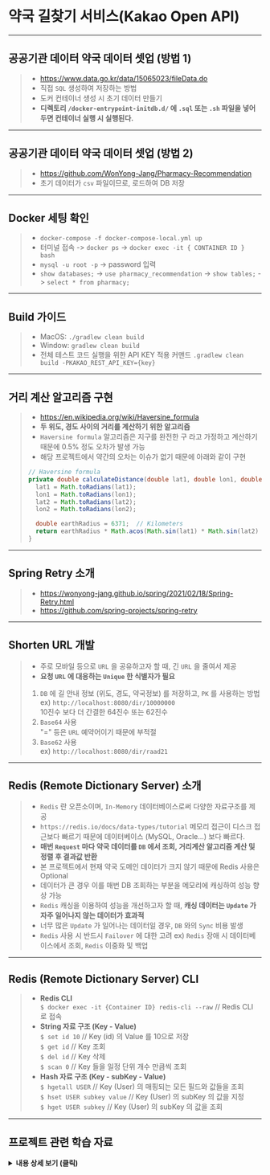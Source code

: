 # 약국 길찾기 서비스(Kakao Open API)
<hr>

## 공공기관 데이터 약국 데이터 셋업 (방법 1)
> - https://www.data.go.kr/data/15065023/fileData.do
> - 직접 `SQL` 생성하여 저장하는 방법
> - 도커 컨테이너 생성 시 초기 데이터 만들기
> - <b>디렉토리 `/docker-entrypoint-initdb.d/` 에 `.sql` 또는 `.sh` 파일을 넣어두면 컨테이너 실행 시 실행된다.</b>
<hr>

## 공공기관 데이터 약국 데이터 셋업 (방법 2)
> - https://github.com/WonYong-Jang/Pharmacy-Recommendation
> - 초기 데이터가 `csv` 파일이므로, 로드하여 DB 저장
<hr>

## Docker 세팅 확인
> - `docker-compose -f docker-compose-local.yml up`
> - 터미널 접속 -> `docker ps` -> `docker exec -it { CONTAINER ID } bash`
> - `mysql -u root -p` -> password 입력
> - `show databases;` -> `use pharmacy_recommendation` -> `show tables;` -> `select * from pharmacy;`
<hr>

## Build 가이드
> - MacOS: `./gradlew clean build`
> - Window: `gradlew clean build`
> - 전체 테스트 코드 실행을 위한 API KEY 적용 커맨드
> `.gradlew clean build -PKAKAO_REST_API_KEY={key}`
<hr>

## 거리 계산 알고리즘 구현
> - https://en.wikipedia.org/wiki/Haversine_formula
> - <b>두 위도, 경도 사이의 거리를 계산하기 위한 알고리즘</b>
> - `Haversine formula` 알고리즘은 지구를 완전한 구 라고 가정하고 계산하기 때문에 0.5% 정도 오차가 발생 가능
> - 해당 프로젝트에서 약간의 오차는 이슈가 없기 때문에 아래와 같이 구현
> ```java
> // Haversine formula
> private double calculateDistance(double lat1, double lon1, double lat2, double lon2) {
>   lat1 = Math.toRadians(lat1);
>   lon1 = Math.toRadians(lon1);
>   lat2 = Math.toRadians(lat2);
>   lon2 = Math.toRadians(lon2);
> 
>   double earthRadius = 6371;  // Kilometers
>   return earthRadius * Math.acos(Math.sin(lat1) * Math.sin(lat2) + Math.cos(lat1) * Math.cos(lat2) * Math.cos(lon1 - lon2));
> }
> ```
<hr>

## Spring Retry 소개
> - https://wonyong-jang.github.io/spring/2021/02/18/Spring-Retry.html
> - https://github.com/spring-projects/spring-retry
<hr>

## Shorten URL 개발
> - 주로 모바일 등으로 `URL` 을 공유하고자 할 때, 긴 `URL` 을 줄여서 제공
> - <b>요청 `URL` 에 대응하는 `Unique` 한 식별자가 필요</b>
> 1. `DB` 에 길 안내 정보 (위도, 경도, 약국정보) 를 저장하고, `PK` 를 사용하는 방법  
> ex) `http://localhost:8080/dir/10000000`  
> 10진수 보다 더 간결한 64진수 또는 62진수
> 2. `Base64` 사용  
> "=" 등은 `URL` 예약어이기 때문에 부적절  
> 3. `Base62` 사용  
> ex) `http://localhost:8080/dir/raad21`  
<hr>

## Redis (Remote Dictionary Server) 소개
> - `Redis` 란 오픈소이며, `In-Memory` 데이터베이스로써 다양한 자료구조를 제공
> - `https://redis.io/docs/data-types/tutorial`
> 메모리 접근이 디스크 접근보다 빠르기 때문에 데이터베이스 (MySQL, Oracle...) 보다 빠르다.
> - <b>매번 `Request` 마다 약국 데이터를 `DB` 에서 조회, 거리계산 알고리즘 계산 및 정렬 후 결과값 반환</b>
> - 본 프로젝트에서 현재 약국 도메인 데이터가 크지 않기 때문에 Redis 사용은 Optional
> - 데이터가 큰 경우 이를 매번 DB 조회하는 부분을 메모리에 캐싱하여 성능 향상 가능
> - `Redis` 캐싱을 이용하여 성능을 개선하고자 할 때, <b>캐싱 데이터는 `Update` 가 자주 일어나지 않는 데이터가 효과적</b>
> - 너무 많은 `Update` 가 일어나는 데이터일 경우, `DB` 와의 `Sync` 비용 발생
> - `Redis` 사용 시 반드시 `Failover` 에 대한 고려
> ex) `Redis` 장애 시 데이터베이스에서 조회, `Redis` 이중화 및 백업
<hr>

## Redis (Remote Dictionary Server) CLI
> - <b>Redis CLI</b>  
> `$ docker exec -it {Container ID} redis-cli --raw`  // Redis CLI 로 접속  
> - <b>String 자료 구조 (Key - Value)</b>  
> `$ set id 10`  // Key (id) 의 Value 를 10으로 저장  
> `$ get id`  // Key 조회  
> `$ del id`  // Key 삭제  
> `$ scan 0`  // Key 들을 일정 단위 개수 만큼씩 조회
> - <b>Hash 자료 구조 (Key - subKey - Value)</b>  
> `$ hgetall USER`  // Key (User) 의 매핑되는 모든 필드와 값들을 조회  
> `$ hset USER subkey value`  // Key (User) 의 subKey 의 값을 지정  
> `$ hget USER subkey`  // Key (User) 의 subKey 의 값을 조회  
<hr>

## 프로젝트 관련 학습 자료
<details>
<summary><b>내용 상세 보기 (클릭) </b></summary>
<div markdown="1">

### Spring Data JPA 란?
> - JPA 란 Java 어플리케이션에서 관계형 데이터베이스를 사용하는 방식을 정의한 인터페이스
> - Spring Data JPA 는 Spring 에서 제공하는 모듈 중 하나로, 개발자가 JPA 를 더 쉽고 편하게 사용할 수 있도록 도와준다.
> - <b>JPA 를 한 단계 추상화시킨 Repository 인터페이스 제공</b>
> - build.gradle 의존성 추가 및 인터페이스만 정의해주게 되면 JPA 의 CRUD 를 바로 사용 가능
> - <b>단, 영속성 컨텍스트 및 Dirty Checking 개념을 잘 이해하고 사용하지 않으면 데이터 손실 및 성능 이슈가 발생할 수 있다.</b>
<hr>

### Spring Data JPA 사용 시 주의사항
> - <b>`JPA` 의 모든 데이터 변경은 아래와 같이 트랜잭션 안에서 실행된다.</b>
> - <b>즉, 트랜잭션 밖에서 데이터 변경은 반영되지 않는다.</b>
> - `Spring Data JPA` 구현 코드를 살펴보면, 변경이 일어나는 코드는 `@Transactional` 이 이미 추가되어 있다.
> - 즉, 구현 코드를 정확히 이해하지 않고 사용시 문제가 발생할 수 있다.
<hr>

### 영속성 컨텍스트 (Persistence Context)
> - 영속성 컨텍스트는 엔티티를 저장하고 관리하는 저장소이며, 어플리케이션과 데이터베이스 사이에 entity 를 보관하는 가상의 데이터베이스 같은 역할
> - <b>`Spring Data JPA` 에서 제공하는 `save` 메서드 구현 코드를 보면 `em.persist` 를 통해 영속성 컨텍스트에 저장</b>
> - <b>이때, 엔티티는 영속상태</b>
> - 이미 영속상태인 경우 `merge` 를 통해 덮어쓴다.
<hr>

### 영속성 컨텍스트를 왜 사용할까?
> - Database 와 어플리케이션 사이의 중간 계층에 있으면서 여러가지 이점이 있다.
> - 영속성 컨텍스트 내에 1차 캐시
> - 영속성 컨텍스트 내에 쓰기 지연 SQL 저장소
> - 엔티티 수정 (`Dirty Checking`)
<hr>

### 영속성 컨텍스트 - 1차 캐시
> - 영속성 컨텍스트 내부에 1차 캐시를 가지고 있다.
> - persist 를 하는 순간 PK 값 (ID), 타입과 객체를 맵핑하여 1차 캐시에 가지고 있음
> - <b>한 트랜잭션 내에 1차 캐시에 이미있는 값을 조회하는 경우, DB 를 조회하지 않고 1차 캐시에 있는 내용을 그대로 가져온다.</b>
> - 단, 1차 캐시는 어플리케이션 전체 공유가 아닌 한 트랜잭션 내에서만 공유
> - 반면, 조회했을 때 1차 캐시에 없다면 DB 에서 가져와서 1차 캐시에 저장 후 반환
> ```Java
> // 엔티티를 생성한 상태 (비영속)
> Member member = new Member();
> member.setId("member1");
> member.setUsername("회원1");
> 
> // 엔티티를 영속
> em.persist();
> ```
<hr>

### 영속성 컨텍스트 - 쓰기 지연 SQL
> - `memberA` 를 `persist` 하는 순간, 1차 캐시에 넣고 쓰기를 지연 SQL 저장소에 쿼리를 만들어 쌓는다.
> - `memberB` 도 `persist` 하는 순간, 동일한 과정을 거치며, <b>`commit` 하는 순간 `flush` 가 되면서 DB 에 반영</b>
> - `flush` 란 영속성 컨텍스트의 변경 내용을 DB 에 반영하며, 1차 캐시를 지우지는 않는다.

### JPA Dirty Checking
> - 코드에서 엔티티의 값만 변경했을 뿐인데, 데이터베이스 업데이트 쿼리가 발생한다?
> - 이유는 `Dirty Checking` 덕분이며, `Dirty` 란 상태의 변화가 생긴 정도를 의미한다.
> - <b>즉, `Dirty Checking` 이란 엔티티 상태 변경 검사</b>
> - JPA 에서 트랜잭션이 끝나는 시점에 변화가 있는 모든 entity 객체를 데이터베이스에 자동으로 반여해 준다.
<hr>

### Dirty Checking 내부 구조
> - `JPA` 는 `commit` 하는 순간 내부적으로 `flush` 가 호출되고, 이 때 엔티티와 스냅샷을 비교
> - 1차 캐시에는 처음 들어온 상태인 엔티티 스냅샷을 넣어두고 commit 하는 순간 변경된 값이 있는지 비교하여 변경된 값이 있으면 `update`쿼리를 쓰기 지연 SQL에 넣어둔다.
<hr>

### JPA Dirty Checking 주의사항
> - 당연히 Dirty Checking 은 영속성 컨텍스트가 관리하는 entity 에만 적용된다.
> - <b>영속성 컨텍스트에 처음 저장된 순간 스냅샷을 저장해놓고, 트랜잭션이 끝나는 시점에 비교하여 변경된 부분을 쿼리로 새성하여 데이터베이스로 반영</b> 한다.
> - <b>즉, 영속 상태가 아닐 경우, 값을 변경해도 데이터베이스에 반영되지 않는다.</b>
> - <b>트랜잭션이 없이 데이터 반영이 일어나지 않는다.</b>
<hr>

### Spring Transactional 이란?
> - `Spring` 에서 `Transaction` 처리를 `@Transactional` 어노테이션을 이용하여 처리
> - `@Transactional` 은 `Spring AOP` 기반이며, `Spring AOP` 는 `Proxy` 기반으로 동작
> - <b>`@Transactional` 이 포함된 메서드가 호출될 경우, `Proxy` 객체를 생성함으로써 `Transaction` 생성 및 커밋 또는 롤백 후 `Transaction` 닫는 부수적인 작업을 `Proxy` 객체에게 위임</b>
> - `Proxy` 의 핵심적인 기능은 지정된 메서드 호출(`Invocation`) 될 때, 이 메서드를 가로채어 부가 기능들을 `Proxy` 객체에게 위임
> - 즉, 개발자가 메서드에 `@Transactional` 만 선언하고, 비지니스 로직에 집중 가능!
<hr>

### Spring Transactional 주의사항
> - https://tedblob.com/spring-aop-proxy
> - Spring `AOP` 기반으로 하는 기능들 (`@Transactional`, `@Cacheable`, `@Async`) 사용 시 `Self Invocation` 문제로 인하여 장애가 발생할 수 있음
> - 메서드가 호출되는 시점에 프록시 객체를 생성하고, 프록시 객체는 부가 기능 (`Transaction`) 을 주입해 준다.
> - 외부에서 `bar()` 메서드를 실행할 때 정상적으로 프록시가 동작
> - 하지만, `@Transactional` 을 `foo()` 에만 선언하고 외부에서 `bar()` 를 호출하고, `bar() -> foo()` 호출했다면?
<hr>

### Self Invocation 해결 방법
> - 트랜잭션 위치를 외부에서 호출하는 `bar()` 메서드로 이동
> - 객체의 책임을 최대한 분리하여 외부 호출하도록 리팩토링
<hr>

### Spring Transaction 주의사항 (읽기 전용)
> - `@Transactional(readOnly - true)` 스프링에서 트랜잭션을 읽기 전용으로 설정 가능
> - 읽기 전용으로 설정하게 되면, JPA 에서 스냅샷 저장 및 `Dirty Checking` 작업을 수행하지 않기 때문에 성능적으로 이점
> - 따라서, `Dirty Checking` 불가
<hr>

### Spring Transactional 주의사항 (우선순위)
> - `@Transactional` 은 적용 우선순위를 가지고 있으며, 클래스 보다 메서드가 우선순위가 높다
> - 클래스에 `@Transactional(readOnly = true)` (읽기전용) 으로 적용해 놓고, `update` 가 발생하는 메서드에만 `readOnly = false` 우선 적용 (`SimpleJpaRepository`)
<hr>

### MockMvc 를 이용한 테스트 코드 작성
> - 스프링 MVC 를 모킹하여 웹 어플리케이션을 테스트할 수 있는 도구
> - 컨트롤러 레이어를 테스트 하기 위해 사용
> - 매번 직접 서버를 띄우고 브라우저를 통해서 테스트하지 않고 테스트 코드를 통해 검증 가능
> - [참고자료](https://wonyong-jang.github.io/spring/2022/07/08/Spring-MockMvc.html)
<hr>

</div>
</details>
